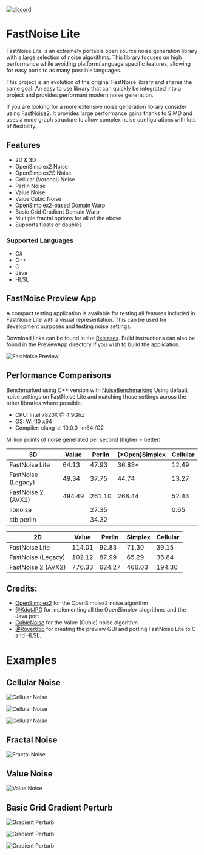 [![discord](https://img.shields.io/discord/703636892901441577?style=flat-square&logo=discord "Discord")](https://discord.gg/SHVaVfV)

# FastNoise Lite

FastNoise Lite is an extremely portable open source noise generation library with a large selection of noise algorithms. This library focuses on high performance while avoiding platform/language specific features, allowing for easy ports to as many possible languages.

This project is an evolution of the original FastNoise library and shares the same goal: An easy to use library that can quickly be integrated into a project and provides performant modern noise generation. 

If you are looking for a more extensive noise generation library consider using [FastNoise2](https://github.com/Auburn/FastNoise2). It provides large performance gains thanks to SIMD and uses a node graph structure to allow complex noise configurations with lots of flexibility.

## Features

- 2D & 3D
- OpenSimplex2 Noise
- OpenSimplex2S Noise
- Cellular (Voronoi) Noise
- Perlin Noise
- Value Noise
- Value Cubic Noise
- OpenSimplex2-based Domain Warp
- Basic Grid Gradient Domain Warp
- Multiple fractal options for all of the above
- Supports floats or doubles

### Supported Languages

- C#
- C++
- C
- Java
- HLSL

## FastNoise Preview App

A compact testing application is available for testing all features included in FastNoise Lite with a visual representation. This can be used for development purposes and testing noise settings.

Download links can be found in the [Releases](https://github.com/Auburns/FastNoise/releases). Build instructions can also be found in the PreviewApp directory if you wish to build the application.

<!-- TODO: Update image -->
![FastNoise Preview](http://i.imgur.com/uG7Vepc.png)

## Performance Comparisons

Benchmarked using C++ version with [NoiseBenchmarking](https://github.com/Auburn/NoiseBenchmarking)
Using default noise settings on FastNoise Lite and matching those settings across the other libraries where possible.

- CPU: Intel 7820X @ 4.9Ghz
- OS: Win10 x64
- Compiler: clang-cl 10.0.0 -m64 /O2

Million points of noise generated per second (higher = better)

| 3D                 | Value  | Perlin | (*Open)Simplex | Cellular |
|--------------------|--------|--------|----------------|----------|
| FastNoise Lite     | 64.13  | 47.93  | 36.83*         | 12.49    |
| FastNoise (Legacy) | 49.34  | 37.75  | 44.74          | 13.27    |
| FastNoise 2 (AVX2) | 494.49 | 261.10 | 268.44         | 52.43    |
| libnoise           |        | 27.35  |                | 0.65     |
| stb perlin         |        | 34.32  |                |          |

| 2D                 | Value  | Perlin | Simplex | Cellular |
|--------------------|--------|--------|---------|----------|
| FastNoise Lite     | 114.01 | 92.83  | 71.30   | 39.15    |
| FastNoise (Legacy) | 102.12 | 87.99  | 65.29   | 36.84    |
| FastNoise 2 (AVX2) | 776.33 | 624.27 | 466.03  | 194.30   |

## Credits:

- [OpenSimplex2](https://github.com/KdotJPG/OpenSimplex2) for the OpenSimplex2 noise algorithm
- [@KdotJPG](https://github.com/KdotJPG) for implementing all the OpenSimplex alogrithms and the Java port
- [CubicNoise](https://github.com/jobtalle/CubicNoise) for the Value (Cubic) noise algorithm
- [@Rover656](https://github.com/Rover656) for creating the preview GUI and porting FastNoise Lite to C and HLSL.

# Examples

## Cellular Noise

![Cellular Noise](http://i.imgur.com/quAic8M.png)

![Cellular Noise](http://i.imgur.com/gAd9Y2t.png)

![Cellular Noise](http://i.imgur.com/7kJd4fA.png)

## Fractal Noise

![Fractal Noise](http://i.imgur.com/XqSD7eR.png)

## Value Noise

![Value Noise](http://i.imgur.com/X2lbFZR.png)

## Basic Grid Gradient Perturb

![Gradient Perturb](http://i.imgur.com/gOjc1u1.png)

![Gradient Perturb](http://i.imgur.com/ui045Bk.png)

![Gradient Perturb](http://i.imgur.com/JICFypT.png)
